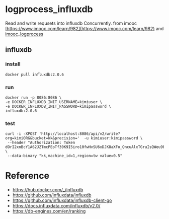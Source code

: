 # logprocess_influxdb

Read and write requsets into influxdb Concurrently.
from imooc [https://www.imooc.com/learn/982](https://www.imooc.com/learn/982) and [imooc_logprocess](https://github.com/itsmikej/imooc_logprocess)

## influxdb
### install

``` shell
docker pull influxdb:2.0.6
```

### run
``` shell
docker run -p 8086:8086 \
-e DOCKER_INFLUXDB_INIT_USERNAME=kimiuser \
-e DOCKER_INFLUXDB_INIT_PASSWORD=kimipassword \
influxdb:2.0.6
```


### test
``` shell
curl -i -XPOST 'http://localhost:8086/api/v2/write?org=kimiORG&bucket=kk&precision='  -u kimiuser:kimipassword \
 --header "Authorization: Token dOrI2xnBcY1A62JZTmcPEoTf30K9I5iro10fwHvSU6xDJK8aXFo_QncuAlxTGruIsQWeu9bq2WEylszu4lTP4A==" \
 --data-binary "kk,machine_id=1,region=tw value=0.5"
```

# Reference
* https://hub.docker.com/_/influxdb 
* https://github.com/influxdata/influxdb
* https://github.com/influxdata/influxdb-client-go
* https://docs.influxdata.com/influxdb/v2.0/
* https://db-engines.com/en/ranking


